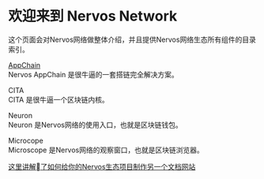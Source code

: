 # 欢迎来到 Nervos Network

这个页面会对Nervos网络做整体介绍，并且提供Nervos网络生态所有组件的目录索引。

[AppChain](https://cryptape.github.io/Nervos-AppChain-Docs/)  
Nervos AppChain 是很牛逼的一套搭链完全解决方案。

CITA  
CITA 是很牛逼一个区块链内核。

Neuron  
Neuron 是Nervos网络的使用入口，也就是区块链钱包。

Microcope  
Microscope 是Nervos网络的观察窗口，也就是区块链浏览器。


[这里讲解了如何给你的Nervos生态项目制作另一个文档网站](/en-US/make-another-doc)